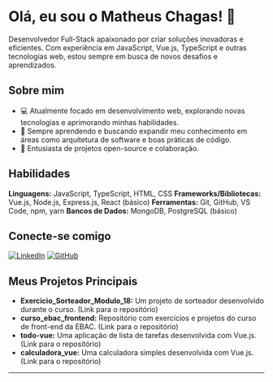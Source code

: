 # Olá, eu sou o Matheus Chagas! 👋

Desenvolvedor Full-Stack apaixonado por criar soluções inovadoras e eficientes. Com experiência em JavaScript, Vue.js, TypeScript e outras tecnologias web, estou sempre em busca de novos desafios e aprendizados.

## Sobre mim

- 💻 Atualmente focado em desenvolvimento web, explorando novas tecnologias e aprimorando minhas habilidades.
- 🌱 Sempre aprendendo e buscando expandir meu conhecimento em áreas como arquitetura de software e boas práticas de código.
- 🚀 Entusiasta de projetos open-source e colaboração.

## Habilidades

**Linguagens:** JavaScript, TypeScript, HTML, CSS
**Frameworks/Bibliotecas:** Vue.js, Node.js, Express.js, React (básico)
**Ferramentas:** Git, GitHub, VS Code, npm, yarn
**Bancos de Dados:** MongoDB, PostgreSQL (básico)

## Conecte-se comigo

[![LinkedIn](https://img.shields.io/badge/LinkedIn-0077B5?style=for-the-badge&logo=linkedin&logoColor=white)](https://www.linkedin.com/in/matheus-chagas-95)
[![GitHub](https://img.shields.io/badge/GitHub-100000?style=for-the-badge&logo=github&logoColor=white)](https://github.com/MatheusChaagas95)

## Meus Projetos Principais

- **Exercicio_Sorteador_Modulo_18:** Um projeto de sorteador desenvolvido durante o curso. (Link para o repositório)
- **curso_ebac_frontend:** Repositório com exercícios e projetos do curso de front-end da EBAC. (Link para o repositório)
- **todo-vue:** Uma aplicação de lista de tarefas desenvolvida com Vue.js. (Link para o repositório)
- **calculadora_vue:** Uma calculadora simples desenvolvida com Vue.js. (Link para o repositório)

---
